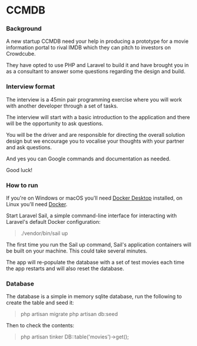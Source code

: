 # CCMDB

### Background
A new startup CCMDB need your help in producing a prototype for a movie information portal to rival IMDB which they can pitch to investors on Crowdcube.

They have opted to use PHP and Laravel to build it and have brought you in as a consultant to answer some questions regarding the design and build.

### Interview format
The interview is a 45min pair programming exercise where you will work with another developer through a set of tasks.

The interview will start with a basic introduction to the application and there will be the opportunity to ask questions.

You will be the driver and are responsible for directing the overall solution design but we encourage you to vocalise your thoughts with your partner and ask questions.

And yes you can Google commands and documentation as needed.

Good luck!

### How to run
If you're on Windows or macOS you'll need [Docker Desktop](https://www.docker.com/products/docker-desktop) installed, on Linux you'll need [Docker](https://www.docker.com/). 

Start Laravel Sail, a simple command-line interface for interacting with Laravel's default Docker configuration:

> ./vendor/bin/sail up

The first time you run the Sail up command, Sail's application containers will be built on your machine. This could take several minutes.

The app will re-populate the database with a set of test movies each time the app restarts and will also reset the database.

### Database

The database is a simple in memory sqlite database, run the following to create the table and seed it:

> php artisan migrate
php artisan db:seed

Then to check the contents:

> php artisan tinker
DB::table('movies')->get();
